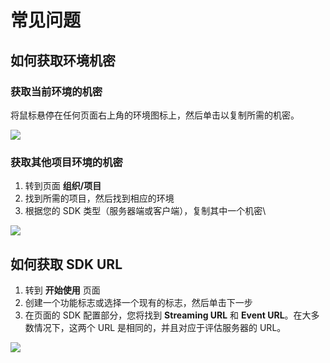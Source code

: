 # 常见问题

## 如何获取环境机密

### 获取当前环境的机密

将鼠标悬停在任何页面右上角的环境图标上，然后单击以复制所需的机密。

![](../sdk/assets/faq/001.webp)

### 获取其他项目环境的机密

1. 转到页面 **组织/项目**
2. 找到所需的项目，然后找到相应的环境
3. 根据您的 SDK 类型（服务器端或客户端），复制其中一个机密\

![](../sdk/assets/faq/002.webp)

## 如何获取 SDK URL

1. 转到 **开始使用** 页面
2. 创建一个功能标志或选择一个现有的标志，然后单击下一步
3. 在页面的 SDK 配置部分，您将找到 **Streaming URL** 和 **Event URL**。在大多数情况下，这两个 URL 是相同的，并且对应于评估服务器的 URL。

![](../sdk/assets/faq/003.webp)